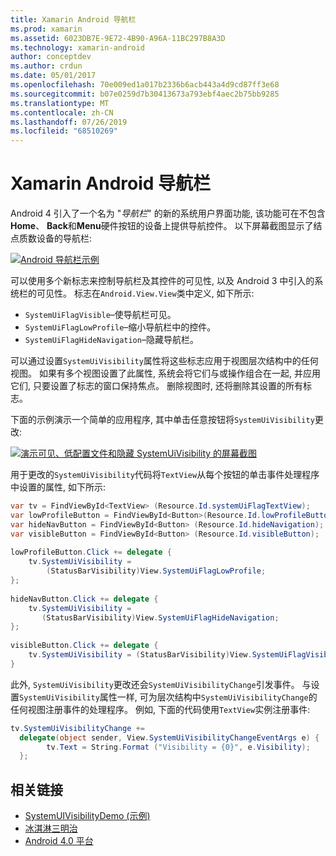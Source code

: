 ```yaml
---
title: Xamarin Android 导航栏
ms.prod: xamarin
ms.assetid: 6023DB7E-9E72-4B90-A96A-11BC297B8A3D
ms.technology: xamarin-android
author: conceptdev
ms.author: crdun
ms.date: 05/01/2017
ms.openlocfilehash: 70e009ed1a017b2336b6acb443a4d9cd87ff3e68
ms.sourcegitcommit: b07e0259d7b30413673a793ebf4aec2b75bb9285
ms.translationtype: MT
ms.contentlocale: zh-CN
ms.lasthandoff: 07/26/2019
ms.locfileid: "68510269"
---
```

# <a name="xamarinandroid-navigation-bar"></a>Xamarin Android 导航栏

Android 4 引入了一个名为 "*导航栏*" 的新的系统用户界面功能, 该功能可在不包含**Home**、 **Back**和**Menu**硬件按钮的设备上提供导航控件。
以下屏幕截图显示了结点质数设备的导航栏:

 [![Android 导航栏示例](navigation-bar-images/19-navbar.png)](navigation-bar-images/19-navbar.png#lightbox)

可以使用多个新标志来控制导航栏及其控件的可见性, 以及 Android 3 中引入的系统栏的可见性。 标志在`Android.View.View`类中定义, 如下所示:

-   `SystemUiFlagVisible`&ndash;使导航栏可见。 
-   `SystemUiFlagLowProfile`&ndash;缩小导航栏中的控件。 
-   `SystemUiFlagHideNavigation`&ndash;隐藏导航栏。 


可以通过设置`SystemUiVisibility`属性将这些标志应用于视图层次结构中的任何视图。 如果有多个视图设置了此属性, 系统会将它们与或操作组合在一起, 并应用它们, 只要设置了标志的窗口保持焦点。 删除视图时, 还将删除其设置的所有标志。

下面的示例演示一个简单的应用程序, 其中单击任意按钮将`SystemUiVisibility`更改:

 [![演示可见、低配置文件和隐藏 SystemUiVisibility 的屏幕截图](navigation-bar-images/18-systemuivisibility.png)](navigation-bar-images/18-systemuivisibility.png#lightbox)

用于更改的`SystemUiVisibility`代码将`TextView`从每个按钮的单击事件处理程序中设置的属性, 如下所示:

```csharp
var tv = FindViewById<TextView> (Resource.Id.systemUiFlagTextView);
var lowProfileButton = FindViewById<Button>(Resource.Id.lowProfileButton);
var hideNavButton = FindViewById<Button> (Resource.Id.hideNavigation);
var visibleButton = FindViewById<Button> (Resource.Id.visibleButton);
           
lowProfileButton.Click += delegate {
    tv.SystemUiVisibility =
        (StatusBarVisibility)View.SystemUiFlagLowProfile;
};
           
hideNavButton.Click += delegate {
    tv.SystemUiVisibility =
       (StatusBarVisibility)View.SystemUiFlagHideNavigation;        
};
           
visibleButton.Click += delegate {
    tv.SystemUiVisibility = (StatusBarVisibility)View.SystemUiFlagVisible;
}
```

此外, `SystemUiVisibility`更改还会`SystemUiVisibilityChange`引发事件。 与设置`SystemUiVisibility`属性一样, 可为层次结构中`SystemUiVisibilityChange`的任何视图注册事件的处理程序。 例如, 下面的代码使用`TextView`实例注册事件:

```csharp
tv.SystemUiVisibilityChange +=
  delegate(object sender, View.SystemUiVisibilityChangeEventArgs e) {
        tv.Text = String.Format ("Visibility = {0}", e.Visibility);
  };
```



## <a name="related-links"></a>相关链接

- [SystemUIVisibilityDemo (示例)](https://developer.xamarin.com/samples/monodroid/SystemUIVisibilityDemo/)
- [冰淇淋三明治](http://www.android.com/about/ice-cream-sandwich/)
- [Android 4.0 平台](https://developer.android.com/sdk/android-4.0.html)
